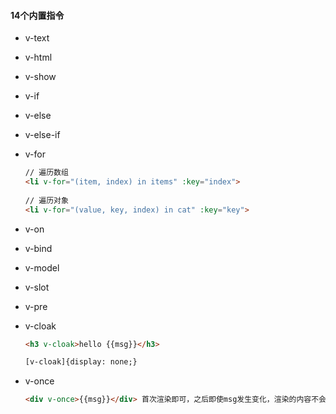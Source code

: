 #### 14个内置指令

- v-text

- v-html

- v-show

- v-if

- v-else

- v-else-if

- v-for

  ```html
  // 遍历数组
  <li v-for="(item, index) in items" :key="index">
    
  // 遍历对象
  <li v-for="(value, key, index) in cat" :key="key">
  ```

- v-on

- v-bind

- v-model

- v-slot

- v-pre

- v-cloak

  ```html
  <h3 v-cloak>hello {{msg}}</h3>
  
  [v-cloak]{display: none;}
  ```

- v-once

  ```html
  <div v-once>{{msg}}</div> 首次渲染即可，之后即使msg发生变化，渲染的内容不会改变
  ```

  
